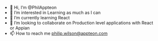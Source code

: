 - 👋 Hi, I’m @PhilAppteon
- 👀 I’m interested in Learning as much as I can
- 🌱 I’m currently learning React
- 💞️ I’m looking to collaborate on Production level applications with React or Appian
- 📫 How to reach me philip.wilson@appteon.com

<!---
PhilAppteon/PhilAppteon is a ✨ special ✨ repository because its `README.md` (this file) appears on your GitHub profile.
You can click the Preview link to take a look at your changes.
--->
